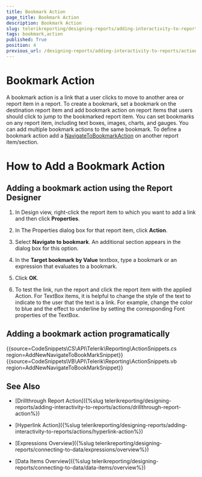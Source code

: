 ```yaml
---
title: Bookmark Action
page_title: Bookmark Action 
description: Bookmark Action
slug: telerikreporting/designing-reports/adding-interactivity-to-reports/actions/bookmark-action
tags: bookmark,action
published: True
position: 4
previous_url: /designing-reports/adding-interactivity-to-reports/actions/how-to/how-to-add-a-bookmark-action, /designing-reports-interactivity-bookmark-action
---
```


# Bookmark Action

A bookmark action is a link that a user clicks to move to another area or report item in a report. To create a bookmark, set a bookmark on the destination report item and add bookmark action on report items that users should click to jump to the bookmarked report item. You can set bookmarks on any report item, including text boxes, images, charts, and gauges. You can add multiple bookmark actions to the same bookmark. To define a bookmark action add a [NavigateToBookmarkAction](/reporting/api/Telerik.Reporting.NavigateToBookmarkAction) on another report item/section. 

# How to Add a Bookmark Action

## Adding a bookmark action using the Report Designer

1. In Design view, right-click the report item to which you want to add a link and then click __Properties__.

1. In The Properties dialog box for that report item, click __Action__.

1. Select __Navigate to bookmark__. An additional section appears in the dialog box for this option.

1. In the __Target bookmark by Value__  textbox, type a bookmark or an expression that 
	evaluates to a bookmark.

1. Click __OK__. 

1. To test the link, run the report and click the report item with the applied Action. For TextBox items, it is
	helpful to change the style of the text to indicate to the user that the text is a link. For example, 
	change the color to blue and the effect to underline by setting the corresponding Font properties of the TextBox.

## Adding a bookmark action programatically

{{source=CodeSnippets\CS\API\Telerik\Reporting\ActionSnippets.cs region=AddNewNavigateToBookMarkSnippet}}
{{source=CodeSnippets\VB\API\Telerik\Reporting\ActionSnippets.vb region=AddNewNavigateToBookMarkSnippet}}


## See Also

 * [Drillthrough Report Action]({%slug telerikreporting/designing-reports/adding-interactivity-to-reports/actions/drillthrough-report-action%})

 * [Hyperlink Action]({%slug telerikreporting/designing-reports/adding-interactivity-to-reports/actions/hyperlink-action%})
 
 * [Expressions Overview]({%slug telerikreporting/designing-reports/connecting-to-data/expressions/overview%})
 
 * [Data Items Overview]({%slug telerikreporting/designing-reports/connecting-to-data/data-items/overview%})
